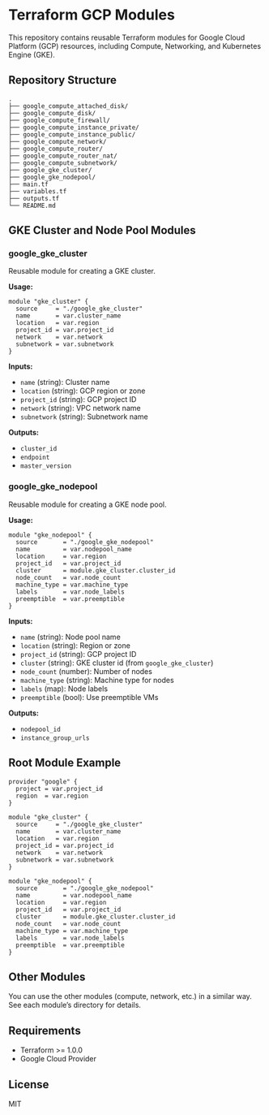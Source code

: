 # Terraform GCP Modules

This repository contains reusable Terraform modules for Google Cloud Platform (GCP) resources, including Compute, Networking, and Kubernetes Engine (GKE).

## Repository Structure

```
.
├── google_compute_attached_disk/
├── google_compute_disk/
├── google_compute_firewall/
├── google_compute_instance_private/
├── google_compute_instance_public/
├── google_compute_network/
├── google_compute_router/
├── google_compute_router_nat/
├── google_compute_subnetwork/
├── google_gke_cluster/
├── google_gke_nodepool/
├── main.tf
├── variables.tf
├── outputs.tf
└── README.md
```

## GKE Cluster and Node Pool Modules

### google_gke_cluster

Reusable module for creating a GKE cluster.

**Usage:**
```hcl
module "gke_cluster" {
  source     = "./google_gke_cluster"
  name       = var.cluster_name
  location   = var.region
  project_id = var.project_id
  network    = var.network
  subnetwork = var.subnetwork
}
```
**Inputs:**
- `name` (string): Cluster name
- `location` (string): GCP region or zone
- `project_id` (string): GCP project ID
- `network` (string): VPC network name
- `subnetwork` (string): Subnetwork name

**Outputs:**
- `cluster_id`
- `endpoint`
- `master_version`

### google_gke_nodepool

Reusable module for creating a GKE node pool.

**Usage:**
```hcl
module "gke_nodepool" {
  source       = "./google_gke_nodepool"
  name         = var.nodepool_name
  location     = var.region
  project_id   = var.project_id
  cluster      = module.gke_cluster.cluster_id
  node_count   = var.node_count
  machine_type = var.machine_type
  labels       = var.node_labels
  preemptible  = var.preemptible
}
```
**Inputs:**
- `name` (string): Node pool name
- `location` (string): Region or zone
- `project_id` (string): GCP project ID
- `cluster` (string): GKE cluster id (from `google_gke_cluster`)
- `node_count` (number): Number of nodes
- `machine_type` (string): Machine type for nodes
- `labels` (map): Node labels
- `preemptible` (bool): Use preemptible VMs

**Outputs:**
- `nodepool_id`
- `instance_group_urls`

## Root Module Example

```hcl
provider "google" {
  project = var.project_id
  region  = var.region
}

module "gke_cluster" {
  source     = "./google_gke_cluster"
  name       = var.cluster_name
  location   = var.region
  project_id = var.project_id
  network    = var.network
  subnetwork = var.subnetwork
}

module "gke_nodepool" {
  source       = "./google_gke_nodepool"
  name         = var.nodepool_name
  location     = var.region
  project_id   = var.project_id
  cluster      = module.gke_cluster.cluster_id
  node_count   = var.node_count
  machine_type = var.machine_type
  labels       = var.node_labels
  preemptible  = var.preemptible
}
```

## Other Modules

You can use the other modules (compute, network, etc.) in a similar way. See each module’s directory for details.

## Requirements

- Terraform >= 1.0.0
- Google Cloud Provider

## License

MIT
